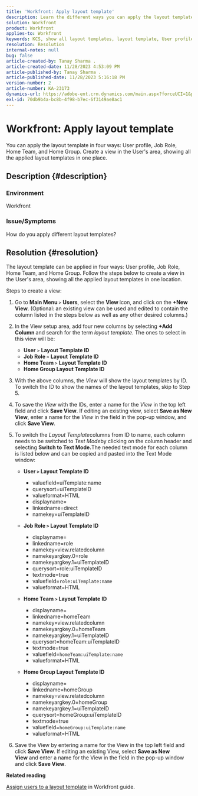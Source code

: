 ```yaml
---
title: 'Workfront: Apply layout template'
description: Learn the different ways you can apply the layout template.
solution: Workfront
product: Workfront
applies-to: Workfront
keywords: KCS, show all layout templates, layout template, User profile, Job Role, Home Team, Home Group, Workfront
resolution: Resolution
internal-notes: null
bug: false
article-created-by: Tanay Sharma .
article-created-date: 11/28/2023 4:53:09 PM
article-published-by: Tanay Sharma .
article-published-date: 11/28/2023 5:16:18 PM
version-number: 2
article-number: KA-23173
dynamics-url: https://adobe-ent.crm.dynamics.com/main.aspx?forceUCI=1&pagetype=entityrecord&etn=knowledgearticle&id=be19a899-0e8e-ee11-8179-6045bd006704
exl-id: 70db9b4a-bc8b-4f98-b7ec-6f3149ae8ac1
---
```

# Workfront: Apply layout template


You can apply the layout template in four ways: User profile, Job Role, Home Team, and Home Group. Create a view in the User's area, showing all the applied layout templates in one place.

## Description {#description}


### Environment

Workfront



### Issue/Symptoms

How do you apply different layout templates?


## Resolution {#resolution}


The layout template can be applied in four ways: User profile, Job Role, Home Team, and Home Group. Follow the steps below to create a view in the User's area, showing all the applied layout templates in one location.

Steps to create a view:

1. Go to <b>Main Menu </b>`>`  <b>Users</b>, select the <b>View </b>icon, and click on the <b>+New View</b>. (Optional: an existing view can be used and edited to contain the column listed in the steps below as well as any other desired columns.)
2. In the View setup area, add four new columns by selecting <b>+Add Column </b>and search for the term *layout template*. The ones to select in this view will be:

    - <b>User</b> `>`  <b>Layout Template ID</b>
    - <b>Job Role </b>`>`  <b>Layout Template ID</b>
    - <b>Home Team </b>`>`  <b>Layout Template ID</b>
    - <b>Home Group Layout Template ID</b>
3. With the above columns, the *View* will show the layout templates by ID. To switch the ID to show the names of the layout templates, skip to Step 5.
4. To save the *View* with the IDs, enter a name for the *View* in the top left field and click <b>Save View</b>. If editing an existing view, select <b>Save as New View</b>, enter a name for the *View* in the field in the pop-up window, and click <b>Save View</b>.
5. To switch the *Layout Template*columns from ID to name, each column needs to be switched to *Text Mode*by clicking on the column header and selecting <b>Switch to Text Mode.</b>The needed text mode for each column is listed below and can be copied and pasted into the Text Mode window:
    - <b>User `>`  Layout Template ID </b>
        - valuefield=uiTemplate:name
        - querysort=uiTemplateID
        - valueformat=HTML
        - displayname=
        - linkedname=direct
        - namekey=uiTemplateID


    - <b>Job Role `>`  Layout Template ID </b>
        - displayname=
        - linkedname=role
        - namekey=view.relatedcolumn
        - namekeyargkey.0=role
        - namekeyargkey.1=uiTemplateID
        - querysort=role:uiTemplateID
        - textmode=true
        - valuefield=`role:uiTemplate:name`
        - valueformat=HTML


    - <b>Home Team `>`  Layout Template ID</b>
        - displayname=
        - linkedname=homeTeam
        - namekey=view.relatedcolumn
        - namekeyargkey.0=homeTeam
        - namekeyargkey.1=uiTemplateID
        - querysort=homeTeam:uiTemplateID
        - textmode=true
        - valuefield=`homeTeam:uiTemplate:name`
        - valueformat=HTML


    - <b>Home Group Layout Template ID </b>
        - displayname=
        - linkedname=homeGroup
        - namekey=view.relatedcolumn
        - namekeyargkey.0=homeGroup
        - namekeyargkey.1=uiTemplateID
        - querysort=homeGroup:uiTemplateID
        - textmode=true
        - valuefield=`homeGroup:uiTemplate:name`
        - valueformat=HTML
6. Save the View by entering a name for the View in the top left field and click <b>Save View</b>. If editing an existing View, select <b>Save as New View</b> and enter a name for the View in the field in the pop-up window and click <b>Save View</b>.


<b>Related reading</b>

[Assign users to a layout template](https://experienceleague.adobe.com/docs/workfront/using/administration-and-setup/customize/layout-templates/assign-users-to-layout-template.html) in Workfront guide.
